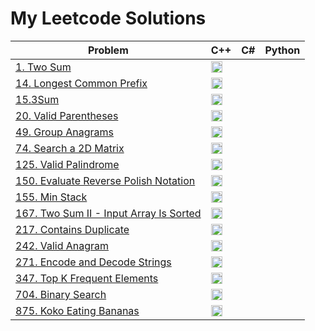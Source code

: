 # My Leetcode Solutions
| Problem | C++ | C# | Python |
|---------|-----|--------|------|
| [1. Two Sum](https://leetcode.com/problems/two-sum/description/) | [<img src="https://raw.githubusercontent.com/isocpp/logos/master/cpp_logo.png" width="18"/>](https://github.com/majortom69/Leetcode/blob/master/cpp/1.cpp) | | |
| [14. Longest Common Prefix](https://leetcode.com/problems/longest-common-prefix/description/) | [<img src="https://raw.githubusercontent.com/isocpp/logos/master/cpp_logo.png" width="18"/>](https://github.com/majortom69/Leetcode/blob/master/cpp/14.cpp) | | |
| [15.3Sum](https://leetcode.com/problems/3sum/description/) | [<img src="https://raw.githubusercontent.com/isocpp/logos/master/cpp_logo.png" width="18"/>](https://github.com/majortom69/Leetcode/blob/master/cpp/15.cpp) | | |
| [20. Valid Parentheses](https://leetcode.com/problems/valid-parentheses/description/) | [<img src="https://raw.githubusercontent.com/isocpp/logos/master/cpp_logo.png" width="18"/>](https://github.com/majortom69/Leetcode/blob/master/cpp/20.cpp) | | |
| [49. Group Anagrams](https://leetcode.com/problems/group-anagrams/description/) | [<img src="https://raw.githubusercontent.com/isocpp/logos/master/cpp_logo.png" width="18"/>](https://github.com/majortom69/Leetcode/blob/master/cpp/49.cpp) | | |
| [74. Search a 2D Matrix](https://leetcode.com/problems/search-a-2d-matrix/description/) | [<img src="https://raw.githubusercontent.com/isocpp/logos/master/cpp_logo.png" width="18"/>](https://github.com/majortom69/Leetcode/blob/master/cpp/74.cpp) | | |
| [125. Valid Palindrome](https://leetcode.com/problems/valid-palindrome/description/) | [<img src="https://raw.githubusercontent.com/isocpp/logos/master/cpp_logo.png" width="18"/>](https://github.com/majortom69/Leetcode/blob/master/cpp/125.cpp) | | |
| [150. Evaluate Reverse Polish Notation](https://leetcode.com/problems/evaluate-reverse-polish-notation/description/) | [<img src="https://raw.githubusercontent.com/isocpp/logos/master/cpp_logo.png" width="18"/>](https://github.com/majortom69/Leetcode/blob/master/cpp/150.cpp) | | |
| [155. Min Stack](https://leetcode.com/problems/min-stack/description/) | [<img src="https://raw.githubusercontent.com/isocpp/logos/master/cpp_logo.png" width="18"/>](https://github.com/majortom69/Leetcode/blob/master/cpp/155.cpp) | | |
| [167. Two Sum II - Input Array Is Sorted](https://leetcode.com/problems/two-sum-ii-input-array-is-sorted/description/) | [<img src="https://raw.githubusercontent.com/isocpp/logos/master/cpp_logo.png" width="18"/>](https://github.com/majortom69/Leetcode/blob/master/cpp/167.cpp) | | |
| [217. Contains Duplicate](https://leetcode.com/problems/contains-duplicate/description/) | [<img src="https://raw.githubusercontent.com/isocpp/logos/master/cpp_logo.png" width="18"/>](https://github.com/majortom69/Leetcode/blob/master/cpp/217.cpp) | | |
| [242. Valid Anagram](https://leetcode.com/problems/valid-anagram/description/) | [<img src="https://raw.githubusercontent.com/isocpp/logos/master/cpp_logo.png" width="18"/>](https://github.com/majortom69/Leetcode/blob/master/cpp/242.cpp) | | |
| [271. Encode and Decode Strings](https://leetcode.com/problems/encode-and-decode-strings/description/) | [<img src="https://raw.githubusercontent.com/isocpp/logos/master/cpp_logo.png" width="18"/>](https://github.com/majortom69/Leetcode/blob/master/cpp/271.cpp) | | |
| [347. Top K Frequent Elements](https://leetcode.com/problems/top-k-frequent-elements/description/) | [<img src="https://raw.githubusercontent.com/isocpp/logos/master/cpp_logo.png" width="18"/>](https://github.com/majortom69/Leetcode/blob/master/cpp/347.cpp) | | |
| [704. Binary Search](https://leetcode.com/problems/binary-search/description/) | [<img src="https://raw.githubusercontent.com/isocpp/logos/master/cpp_logo.png" width="18"/>](https://github.com/majortom69/Leetcode/blob/master/cpp/704.cpp) | | |
| [875. Koko Eating Bananas](https://leetcode.com/problems/koko-eating-bananas/) | [<img src="https://raw.githubusercontent.com/isocpp/logos/master/cpp_logo.png" width="18"/>](https://github.com/majortom69/Leetcode/blob/master/cpp/875.cpp) | | |

